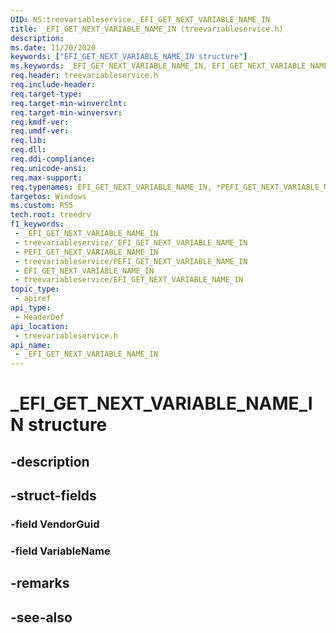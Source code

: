 ```yaml
---
UID: NS:treevariableservice._EFI_GET_NEXT_VARIABLE_NAME_IN
title: _EFI_GET_NEXT_VARIABLE_NAME_IN (treevariableservice.h)
description: 
ms.date: 11/20/2020
keywords: ["EFI_GET_NEXT_VARIABLE_NAME_IN structure"]
ms.keywords: _EFI_GET_NEXT_VARIABLE_NAME_IN, EFI_GET_NEXT_VARIABLE_NAME_IN, *PEFI_GET_NEXT_VARIABLE_NAME_IN,
req.header: treevariableservice.h
req.include-header: 
req.target-type: 
req.target-min-winverclnt: 
req.target-min-winversvr: 
req.kmdf-ver: 
req.umdf-ver: 
req.lib: 
req.dll: 
req.ddi-compliance: 
req.unicode-ansi: 
req.max-support: 
req.typenames: EFI_GET_NEXT_VARIABLE_NAME_IN, *PEFI_GET_NEXT_VARIABLE_NAME_IN
targetos: Windows
ms.custom: RS5
tech.root: treedrv
f1_keywords:
 - _EFI_GET_NEXT_VARIABLE_NAME_IN
 - treevariableservice/_EFI_GET_NEXT_VARIABLE_NAME_IN
 - PEFI_GET_NEXT_VARIABLE_NAME_IN
 - treevariableservice/PEFI_GET_NEXT_VARIABLE_NAME_IN
 - EFI_GET_NEXT_VARIABLE_NAME_IN
 - treevariableservice/EFI_GET_NEXT_VARIABLE_NAME_IN
topic_type:
 - apiref
api_type:
 - HeaderDef
api_location:
 - treevariableservice.h
api_name:
 - _EFI_GET_NEXT_VARIABLE_NAME_IN
---
```


# _EFI_GET_NEXT_VARIABLE_NAME_IN structure

## -description

## -struct-fields

### -field VendorGuid

### -field VariableName

## -remarks

## -see-also
